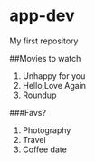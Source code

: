 # app-dev
My first repository 

##Movies to watch
1. Unhappy for you
2. Hello,Love Again
3. Roundup
   
###Favs?
1. Photography
2. Travel
3. Coffee date
  
